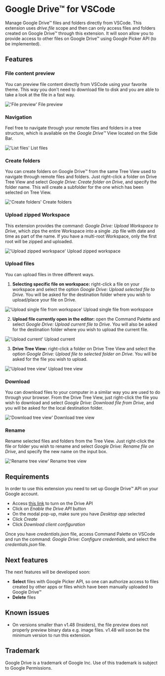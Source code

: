 # Google Drive™ for VSCode

Manage Google Drive™ files and folders directly from VSCode. This extension uses *drive.file* scope and then can only access files and folders created on Google Drive™ through this extension. It will soon allow you to provide access to other files on Google Drive™ using Google Picker API (to be implemented).

## Features
   
### File content preview
You can preview file content directly from VSCode using your favorite theme. This way you don't need to download file to disk 
and you are able to take a look at the file in a fast way.

!['File preview' File preview](img/gif/preview.gif)

### Navigation
Feel free to navigate through your remote files and folders in a tree structure, which is available on the *Google Drive™* View located on the Side Bar.

!['List files' List files](img/gif/list.gif)

### Create folders

You can create folders on Google Drive™ from the same Tree View used to navigate through remote files and folders. Just right-click a folder on Drive Tree View and select *Google Drive: Create folder on Drive*, and specify the folder name. This will create a subfolder for the one which has been selected on Tree View.

!['Create folders' Create folders](img/gif/create-folder.gif)

### Upload zipped Workspace

This extension provides the command: *Google Drive: Upload Workspace to Drive*, which zips the entire Workspace into a single .zip file with date and time as part of the name. If you have a multi-root Workspace, only the first root will be zipped and uploaded.

!['Upload zipped workspace' Upload zipped workspace](img/gif/upload-zipped-workspace.gif)

### Upload files

You can upload files in three different ways.

1. **Selecting specific file on workspace:** right-click a file on your workspace and select the option *Google Drive: Upload selected file to Drive*. You will be asked for the destination folder where you wish to upload/place your file on Drive.

!['Upload single file from workspace' Upload single file from workspace](img/gif/upload-single-file-from-workspace.gif)

2. **Upload file currently open in the editor:** open the Command Palette and select *Google Drive: Upload current file to Drive*. You will also be asked for the destination folder where you wish to upload the current file.

!['Upload current' Upload current](img/gif/upload-current.gif)

3. **Drive Tree View:** right-click a folder on Drive Tree View and select the option *Google Drive: Upload file to selected folder on Drive*. You will be asked for the file you wish to upload.

!['Upload tree view' Upload tree view](img/gif/upload-tree-view.gif)

### Download
You can download files to your computer in a similar way you are used to do through your browser. From the Drive Tree View, just right-click the file you wish to download and select *Google Drive: Download file from Drive*, and you will be asked for the local destination folder.

!['Download tree view' Download tree view](img/gif/download-tree-view.gif)

### Rename
Rename selected files and folders from the Tree View. Just right-click the file or folder you wish to rename and select *Google Drive: Rename file on Drive*, and specify the new name on the input box.

!['Rename tree view' Rename tree view](img/gif/rename-tree-view.gif)

## Requirements
In order to use this extension you need to set up Google Drive™ API on your Google account.

   * Access [this link](https://developers.google.com/drive/api/v3/quickstart/nodejs) to turn on the Drive API
   * Click on *Enable the Drive API* button
   * On the modal pop-up, make sure you have *Desktop app* selected
   * Click *Create*
   * Click *Download client configuration*
   
Once you have *credentials.json* file, access Command Palette on VSCode and run the command: *Google Drive: Configure credentials*, and select the *credentials.json* file.

## Next features
The next features will be developed soon:
   - **Select** files with Google Picker API, so one can authorize access to files created by other apps or files which have been manually uploaded to Google Drive™
   - **Delete** files

## Known issues
   * On versions smaller than v1.48 (Insiders), the file preview does not properly preview binary data e.g. image files. v1.48 will soon be the minimum version to run this extension. 

## Trademark
Google Drive is a trademark of Google Inc. Use of this trademark is subject to Google Permissions.